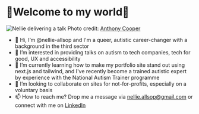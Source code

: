 # 🌈Welcome to my world🌈

![Nellie delivering a talk](https://i.imgur.com/242mVH3.jpeg)
Photo credit: [Anthony Cooper](https://antanddesign.artstation.com/)

- 👋 Hi, I’m @nellie-allsop and I'm a queer, autistic career-changer with a background in the third sector
- 👀 I’m interested in providing talks on autism to tech companies, tech for good, UX and accessibility
- 🌱 I’m currently learning how to make my portfolio site stand out using next.js and tailwind, and I've recently become a trained autistic expert by experience with the National Autism Trainer programme
- 💞️ I’m looking to collaborate on sites for not-for-profits, especially on a voluntary basis
- 📫 How to reach me? Drop me a message via nellie.allsop@gmail.com or connect with me on [LinkedIn](https://www.linkedin.com/in/nellie-allsop/)
